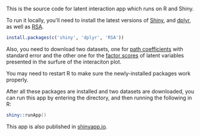 This is the source code for latent interaction app which runs on R and Shiny. 


To run it locally, you'll need to install the latest versions of [Shiny](http://shiny.rstudio.com), and [dplyr](https://github.com/hadley/dplyr), as well as [RSA](http://cran.r-project.org/web/packages/RSA/index.html).

```r
install.packages(c('shiny', 'dplyr', 'RSA'))
```

Also, you need to download two datasets, one for [path coefficients](https://github.com/JiesiGuo/Expectancy-Value-interaction-shiny/blob/master/inter_plot.csv) with standard error and the other one for the [factor scores](https://github.com/JiesiGuo/Expectancy-Value-interaction-shiny/blob/master/factor_scores.csv) of latent variables presented in the surfure of the interaciton plot.

You may need to restart R to make sure the newly-installed packages work properly.

After all these packages are installed and two datasets are downloaded, you can run this app by entering the directory, and then running the following in R:

```s
shiny::runApp()
```
This app is also published in [shinyapp.io](https://jiesiguo.shinyapps.io/latent_interaction).